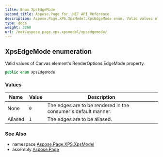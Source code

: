 ```yaml
---
title: Enum XpsEdgeMode
second_title: Aspose.Page for .NET API Reference
description: Aspose.Page.XPS.XpsModel.XpsEdgeMode enum. Valid values of Canvas elements RenderOptions.EdgeMode property
type: docs
weight: 3260
url: /net/aspose.page.xps.xpsmodel/xpsedgemode/
---
```

## XpsEdgeMode enumeration

Valid values of Canvas element's RenderOptions.EdgeMode property.

```csharp
public enum XpsEdgeMode
```

### Values

| Name | Value | Description |
| --- | --- | --- |
| None | `0` | The edges are to be rendered in the consumer's default manner. |
| Aliased | `1` | The edges are to be aliased. |

### See Also

* namespace [Aspose.Page.XPS.XpsModel](../../aspose.page.xps.xpsmodel/)
* assembly [Aspose.Page](../../)


